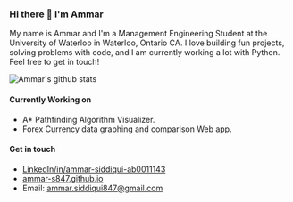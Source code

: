 ### Hi there 👋 I'm Ammar

<!--
**ammar-s847/ammar-s847** is a ✨ _special_ ✨ repository because its `README.md` (this file) appears on your GitHub profile.

Here are some ideas to get you started:

- 🔭 I’m currently working on ...
- 🌱 I’m currently learning ...
- 👯 I’m looking to collaborate on ...
- 🤔 I’m looking for help with ...
- 💬 Ask me about ...
- 📫 How to reach me: ...
- 😄 Pronouns: ...
- ⚡ Fun fact: ...
-->

My name is Ammar and I'm a Management Engineering Student at the University of Waterloo in Waterloo, Ontario CA. I love building fun projects, solving problems with code, and I am currently working a lot with Python. Feel free to get in touch!

![Ammar's github stats](https://github-readme-stats.vercel.app/api?username=ammar-s847&show_icons=true&bg_color=9842f5&text_color=ffffff&title_color=ffffff)

#### Currently Working on
* A* Pathfinding Algorithm Visualizer.
* Forex Currency data graphing and comparison Web app.
<!--
* Markov Chain Project
* PHP CRUD Web app
* Sentiment Analysis Project
-->

<!--
#### Currently Learning
* Basic Machine Learning with TensorFlow.
* Data Science with Pandas and Numpy.
* CRUD and Fullstack Web development with PHP and JS.
-->

#### Get in touch
* <a href="https://www.linkedin.com/in/ammar-siddiqui-ab0011143/">LinkedIn/in/ammar-siddiqui-ab0011143</a>
* <a href="https://ammar-s847.github.io">ammar-s847.github.io</a>
* Email: ammar.siddiqui847@gmail.com
